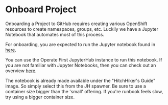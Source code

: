 # Onboard Project

Onboarding a Project to GitHub requires creating various OpenShift resources to create namespaces, groups, etc. Luckily
we have a Jupyter Notebook that automates most of this process.

For onboarding, you are expected to run the Jupyter notebook found in [here][1]. 

You can use the Operate First JupyterHub instance to run this notebook. If you are not familiar with Jupyter Notebooks, then you can check out an overview [here][2].

The notebook is already made available under the "HitchHiker's Guide" image. So simply select this from the JH spawner.
Be sure to use a container size bigger than the 'small' offering. If you're runbook feels slow, try using a bigger
container size.

[1]: ../notebooks/onboarding_project.ipynb
[2]: ../notebooks/README.md
